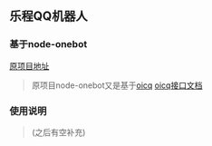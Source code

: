 ## 乐程QQ机器人
### 基于node-onebot
[原项目地址](https://github.com/takayama-lily/node-onebot)
> 原项目node-onebot又是基于[oicq](https://github.com/takayama-lily/oicq)
> [oicq接口文档](https://github.com/takayama-lily/oicq/blob/372d1db11cbb64d856f7cf1bce373be2d3a70053/index.d.ts)

### 使用说明
> (之后有空补充)